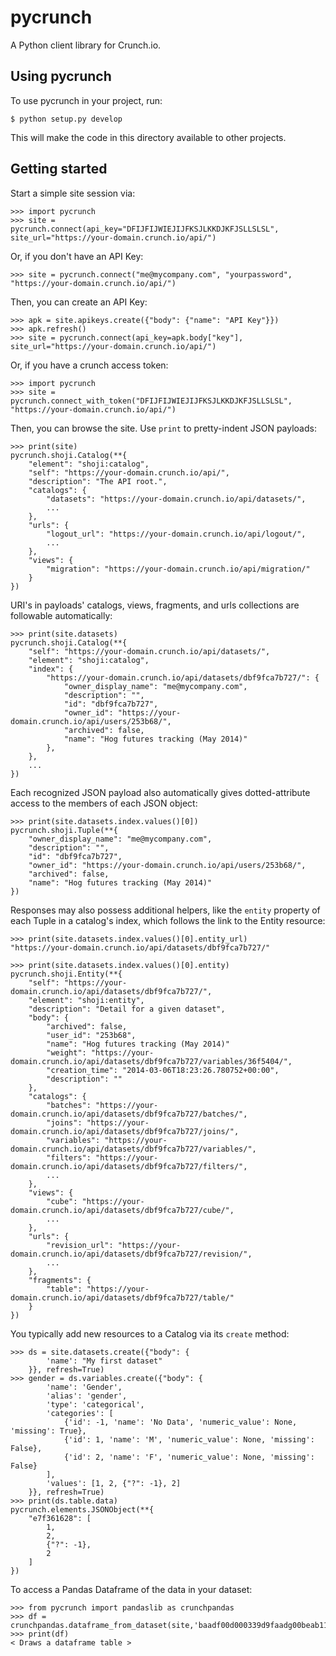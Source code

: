 pycrunch
========

A Python client library for Crunch.io.


Using pycrunch
--------------

To use pycrunch in your project, run:

    $ python setup.py develop

This will make the code in this directory available to other projects.

Getting started
---------------

Start a simple site session via:

    >>> import pycrunch
    >>> site = pycrunch.connect(api_key="DFIJFIJWIEJIJFKSJLKKDJKFJSLLSLSL", site_url="https://your-domain.crunch.io/api/")

Or, if you don't have an API Key:

    >>> site = pycrunch.connect("me@mycompany.com", "yourpassword", "https://your-domain.crunch.io/api/")

Then, you can create an API Key:

    >>> apk = site.apikeys.create({"body": {"name": "API Key"}})
    >>> apk.refresh()
    >>> site = pycrunch.connect(api_key=apk.body["key"], site_url="https://your-domain.crunch.io/api/")

Or, if you have a crunch access token:

    >>> import pycrunch
    >>> site = pycrunch.connect_with_token("DFIJFIJWIEJIJFKSJLKKDJKFJSLLSLSL", "https://your-domain.crunch.io/api/")

Then, you can browse the site. Use `print` to pretty-indent JSON payloads:

    >>> print(site)
    pycrunch.shoji.Catalog(**{
        "element": "shoji:catalog",
        "self": "https://your-domain.crunch.io/api/",
        "description": "The API root.",
        "catalogs": {
            "datasets": "https://your-domain.crunch.io/api/datasets/",
            ...
        },
        "urls": {
            "logout_url": "https://your-domain.crunch.io/api/logout/",
            ...
        },
        "views": {
            "migration": "https://your-domain.crunch.io/api/migration/"
        }
    })

URI's in payloads' catalogs, views, fragments, and urls collections
are followable automatically:

    >>> print(site.datasets)
    pycrunch.shoji.Catalog(**{
        "self": "https://your-domain.crunch.io/api/datasets/",
        "element": "shoji:catalog",
        "index": {
            "https://your-domain.crunch.io/api/datasets/dbf9fca7b727/": {
                "owner_display_name": "me@mycompany.com",
                "description": "",
                "id": "dbf9fca7b727",
                "owner_id": "https://your-domain.crunch.io/api/users/253b68/",
                "archived": false,
                "name": "Hog futures tracking (May 2014)"
            },
        },
        ...
    })

Each recognized JSON payload also automatically gives dotted-attribute
access to the members of each JSON object:

    >>> print(site.datasets.index.values()[0])
    pycrunch.shoji.Tuple(**{
        "owner_display_name": "me@mycompany.com",
        "description": "",
        "id": "dbf9fca7b727",
        "owner_id": "https://your-domain.crunch.io/api/users/253b68/",
        "archived": false,
        "name": "Hog futures tracking (May 2014)"
    })

Responses may also possess additional helpers, like the `entity` property of
each Tuple in a catalog's index, which follows the link to the Entity resource:

    >>> print(site.datasets.index.values()[0].entity_url)
    "https://your-domain.crunch.io/api/datasets/dbf9fca7b727/"

    >>> print(site.datasets.index.values()[0].entity)
    pycrunch.shoji.Entity(**{
        "self": "https://your-domain.crunch.io/api/datasets/dbf9fca7b727/",
        "element": "shoji:entity",
        "description": "Detail for a given dataset",
        "body": {
            "archived": false,
            "user_id": "253b68",
            "name": "Hog futures tracking (May 2014)"
            "weight": "https://your-domain.crunch.io/api/datasets/dbf9fca7b727/variables/36f5404/",
            "creation_time": "2014-03-06T18:23:26.780752+00:00",
            "description": ""
        },
        "catalogs": {
            "batches": "https://your-domain.crunch.io/api/datasets/dbf9fca7b727/batches/",
            "joins": "https://your-domain.crunch.io/api/datasets/dbf9fca7b727/joins/",
            "variables": "https://your-domain.crunch.io/api/datasets/dbf9fca7b727/variables/",
            "filters": "https://your-domain.crunch.io/api/datasets/dbf9fca7b727/filters/",
            ...
        },
        "views": {
            "cube": "https://your-domain.crunch.io/api/datasets/dbf9fca7b727/cube/",
            ...
        },
        "urls": {
            "revision_url": "https://your-domain.crunch.io/api/datasets/dbf9fca7b727/revision/",
            ...
        },
        "fragments": {
            "table": "https://your-domain.crunch.io/api/datasets/dbf9fca7b727/table/"
        }
    })

You typically add new resources to a Catalog via its `create` method:

    >>> ds = site.datasets.create({"body": {
            'name': "My first dataset"
        }}, refresh=True)
    >>> gender = ds.variables.create({"body": {
            'name': 'Gender',
            'alias': 'gender',
            'type': 'categorical',
            'categories': [
                {'id': -1, 'name': 'No Data', 'numeric_value': None, 'missing': True},
                {'id': 1, 'name': 'M', 'numeric_value': None, 'missing': False},
                {'id': 2, 'name': 'F', 'numeric_value': None, 'missing': False}
            ],
            'values': [1, 2, {"?": -1}, 2]
        }}, refresh=True)
    >>> print(ds.table.data)
    pycrunch.elements.JSONObject(**{
        "e7f361628": [
            1,
            2,
            {"?": -1},
            2
        ]
    })

To access a Pandas Dataframe of the data in your dataset:

    >>> from pycrunch import pandaslib as crunchpandas
    >>> df = crunchpandas.dataframe_from_dataset(site,'baadf00d000339d9faadg00beab11e')
    >>> print(df)
    < Draws a dataframe table >
